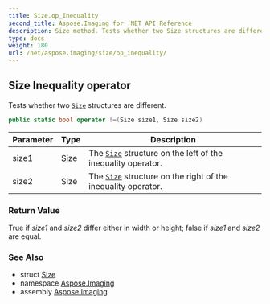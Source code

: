 ```yaml
---
title: Size.op_Inequality
second_title: Aspose.Imaging for .NET API Reference
description: Size method. Tests whether two Size structures are different
type: docs
weight: 180
url: /net/aspose.imaging/size/op_inequality/
---
```

## Size Inequality operator

Tests whether two [`Size`](../) structures are different.

```csharp
public static bool operator !=(Size size1, Size size2)
```

| Parameter | Type | Description |
| --- | --- | --- |
| size1 | Size | The [`Size`](../) structure on the left of the inequality operator. |
| size2 | Size | The [`Size`](../) structure on the right of the inequality operator. |

### Return Value

True if *size1* and *size2* differ either in width or height; false if *size1* and *size2* are equal.

### See Also

* struct [Size](../)
* namespace [Aspose.Imaging](../../size/)
* assembly [Aspose.Imaging](../../../)


